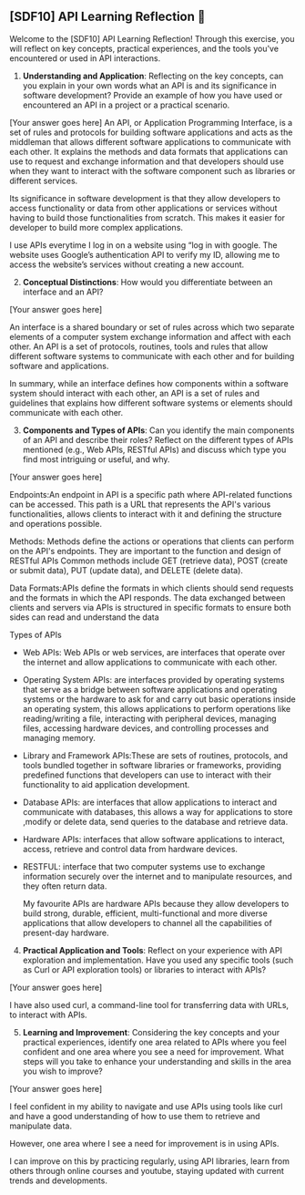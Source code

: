## [SDF10] API Learning Reflection 🧠

Welcome to the [SDF10] API Learning Reflection! Through this exercise, you will reflect on key concepts, practical experiences, and the tools you've encountered or used in API interactions.

1. **Understanding and Application**: Reflecting on the key concepts, can you explain in your own words what an API is and its significance in software development? Provide an example of how you have used or encountered an API in a project or a practical scenario.

[Your answer goes here]
An API, or Application Programming Interface, is a set of rules and protocols for building software applications and acts as the middleman that allows different software applications to communicate with each other. 
It explains the methods and data formats that applications can use to request and exchange information and that developers should use when they want to interact with the software component such as libraries or different services.

Its significance in software development is that they allow developers to access functionality or data from other applications or services without having to build those functionalities from scratch. This makes it easier for developer to build more complex applications.

I use APIs everytime I log in on a website using “log in  with google. The website uses Google’s authentication API to verify my ID, allowing me to access the website’s services without creating a new account.



2. **Conceptual Distinctions**: How would you differentiate between an interface and an API? 

[Your answer goes here]

An interface is a shared boundary or set of rules across which two separate elements of a computer system exchange information and affect with each other.
An API is a set of protocols, routines, tools and rules that allow different software systems to communicate with each other and for building software and applications. 

In summary, while an interface defines how components within a software system should interact with each other, an API is a set of rules and guidelines that explains how different software systems or elements should communicate with each other.

3. **Components and Types of APIs**: Can you identify the main components of an API and describe their roles? Reflect on the different types of APIs mentioned (e.g., Web APIs, RESTful APIs) and discuss which type you find most intriguing or useful, and why.

[Your answer goes here]

   Endpoints:An endpoint in API is a specific path where API-related functions can be accessed. This path is a URL that represents the API's various functionalities, allows clients to interact with it and defining the structure and operations possible.

   Methods: Methods define the actions or operations that clients can perform on the API's endpoints. 
They are important to the function and design of RESTful APIs Common methods include GET (retrieve data), POST (create or submit data), PUT (update data), and DELETE (delete data).

Data Formats:APIs define the formats in which clients should send requests and the formats in which the API responds. The data exchanged between clients and servers via APIs is structured in specific formats to ensure both sides can read and understand the data

Types of APIs

- Web APIs: Web APIs or web services, are interfaces that operate over the internet and allow applications to communicate with each other.

- Operating System APIs: are interfaces provided by operating systems that serve as a bridge between software applications and operating systems or the hardware to ask for and carry out basic operations inside an operating system, this allows applications to perform operations like reading/writing a file, interacting with peripheral devices, managing files, accessing hardware devices, and controlling processes and managing memory.

- Library and Framework APIs:These are sets of routines, protocols, and tools bundled together in software libraries or frameworks, providing predefined functions that developers can use to interact with their functionality to aid application development.

- Database APIs: are interfaces that allow applications to interact and communicate with databases, this allows  a way for applications to store ,modify or delete data, send queries to the database and retrieve data.

- Hardware APIs: interfaces that allow software applications to interact, access, retrieve and control data from hardware devices.

- RESTFUL: interface that two computer systems use to exchange information securely over the internet and to manipulate resources, and they often return data.


  My favourite APIs are hardware APIs because they allow developers to build strong, durable, efficient, multi-functional and more diverse applications that allow developers to channel all the capabilities of present-day hardware.





4. **Practical Application and Tools**: Reflect on your experience with API exploration and implementation. Have you used any specific tools (such as Curl or API exploration tools) or libraries to interact with APIs? 

[Your answer goes here]

I have also used curl, a command-line tool for transferring data with URLs, to interact with APIs. 

5. **Learning and Improvement**: Considering the key concepts and your practical experiences, identify one area related to APIs where you feel confident and one area where you see a need for improvement. What steps will you take to enhance your understanding and skills in the area you wish to improve?

[Your answer goes here]

I feel confident in my ability to navigate and use APIs using tools like curl and have a good understanding of how to use them to retrieve and manipulate data.

However, one area where I see a need for improvement is in using APIs.

I can improve on this by practicing regularly, using API libraries, learn from others through online courses and youtube, staying updated with current trends and developments.






